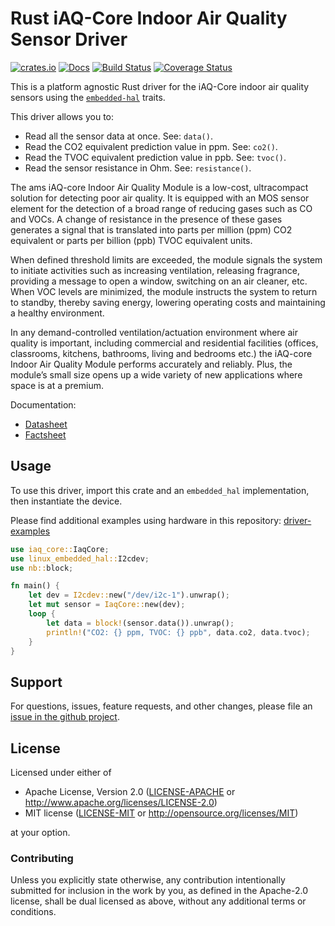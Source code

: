 # Rust iAQ-Core Indoor Air Quality Sensor Driver

[![crates.io](https://img.shields.io/crates/v/iaq-core.svg)](https://crates.io/crates/iaq-core)
[![Docs](https://docs.rs/iaq-core/badge.svg)](https://docs.rs/iaq-core)
[![Build Status](https://travis-ci.com/eldruin/iaq-core-rs.svg?branch=master)](https://travis-ci.com/eldruin/iaq-core-rs)
[![Coverage Status](https://coveralls.io/repos/github/eldruin/iaq-core-rs/badge.svg?branch=master)](https://coveralls.io/github/eldruin/iaq-core-rs?branch=master)

This is a platform agnostic Rust driver for the iAQ-Core indoor air quality sensors
using the [`embedded-hal`] traits.

This driver allows you to:
- Read all the sensor data at once. See: `data()`.
- Read the CO2 equivalent prediction value in ppm. See: `co2()`.
- Read the TVOC equivalent prediction value in ppb. See: `tvoc()`.
- Read the sensor resistance in Ohm. See: `resistance()`.

<!-- TODO
[Introductory blog post]()
-->

The ams iAQ-core Indoor Air Quality Module is a low-cost, ultracompact
solution for detecting poor air quality. It is equipped with an MOS sensor
element for the detection of a broad range of reducing gases such as CO
and VOCs. A change of resistance in the presence of these gases generates
a signal that is translated into parts per million (ppm) CO2 equivalent or
parts per billion (ppb) TVOC equivalent units.

When defined threshold limits are exceeded, the module signals the system
to initiate activities such as increasing ventilation, releasing fragrance,
providing a message to open a window, switching on an air cleaner, etc.
When VOC levels are minimized, the module instructs the system to return
to standby, thereby saving energy, lowering operating costs and maintaining
a healthy environment.

In any demand-controlled ventilation/actuation environment where air
quality is important, including commercial and residential facilities
(offices, classrooms, kitchens, bathrooms, living and bedrooms etc.)
the iAQ-core Indoor Air Quality Module performs accurately and reliably.
Plus, the module’s small size opens up a wide variety of new applications
where space is at a premium.

Documentation:
- [Datasheet](https://ams.com/documents/20143/36005/iAQ-core_DS000334_1-00.pdf)
- [Factsheet](https://ams.com/documents/20143/36005/iAQ-core_FS000136_1-00.pdf)

## Usage

To use this driver, import this crate and an `embedded_hal` implementation,
then instantiate the device.

Please find additional examples using hardware in this repository: [driver-examples]

[driver-examples]: https://github.com/eldruin/driver-examples

```rust
use iaq_core::IaqCore;
use linux_embedded_hal::I2cdev;
use nb::block;

fn main() {
    let dev = I2cdev::new("/dev/i2c-1").unwrap();
    let mut sensor = IaqCore::new(dev);
    loop {
        let data = block!(sensor.data()).unwrap();
        println!("CO2: {} ppm, TVOC: {} ppb", data.co2, data.tvoc);
    }
}
```

## Support

For questions, issues, feature requests, and other changes, please file an
[issue in the github project](https://github.com/eldruin/iaq-core-rs/issues).

## License

Licensed under either of

 * Apache License, Version 2.0 ([LICENSE-APACHE](LICENSE-APACHE) or
   http://www.apache.org/licenses/LICENSE-2.0)
 * MIT license ([LICENSE-MIT](LICENSE-MIT) or
   http://opensource.org/licenses/MIT)

at your option.

### Contributing

Unless you explicitly state otherwise, any contribution intentionally submitted
for inclusion in the work by you, as defined in the Apache-2.0 license, shall
be dual licensed as above, without any additional terms or conditions.

[`embedded-hal`]: https://github.com/rust-embedded/embedded-hal
